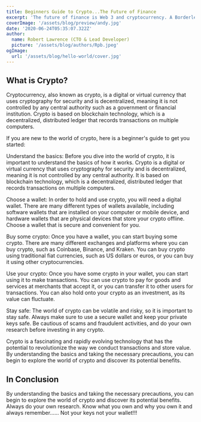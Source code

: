 ```yaml
---
title: Beginners Guide to Crypto...The Future of Finance
excerpt: 'The future of finance is Web 3 and cryptocurrency. A Borderless, trustless, and secure financial sytstem with instant transactions and 24 hr payments......'
coverImage: '/assets/blog/preview/andy.jpg'
date: '2020-06-24T05:35:07.322Z'
author: 
  name: Robert Lawrence (CTO & Lead Developer)
  picture: '/assets/blog/authors/Rpb.jpeg'
ogImage:
  url: '/assets/blog/hello-world/cover.jpg'
---
```


## What is Crypto?

Cryptocurrency, also known as crypto, is a digital or virtual currency that uses cryptography for security and is decentralized, meaning it is not controlled by any central authority such as a government or financial institution. Crypto is based on blockchain technology, which is a decentralized, distributed ledger that records transactions on multiple computers.

If you are new to the world of crypto, here is a beginner's guide to get you started:

Understand the basics: Before you dive into the world of crypto, it is important to understand the basics of how it works. Crypto is a digital or virtual currency that uses cryptography for security and is decentralized, meaning it is not controlled by any central authority. It is based on blockchain technology, which is a decentralized, distributed ledger that records transactions on multiple computers.

Choose a wallet: In order to hold and use crypto, you will need a digital wallet. There are many different types of wallets available, including software wallets that are installed on your computer or mobile device, and hardware wallets that are physical devices that store your crypto offline. Choose a wallet that is secure and convenient for you.

Buy some crypto: Once you have a wallet, you can start buying some crypto. There are many different exchanges and platforms where you can buy crypto, such as Coinbase, Binance, and Kraken. You can buy crypto using traditional fiat currencies, such as US dollars or euros, or you can buy it using other cryptocurrencies.

Use your crypto: Once you have some crypto in your wallet, you can start using it to make transactions. You can use crypto to pay for goods and services at merchants that accept it, or you can transfer it to other users for transactions. You can also hold onto your crypto as an investment, as its value can fluctuate.

Stay safe: The world of crypto can be volatile and risky, so it is important to stay safe. Always make sure to use a secure wallet and keep your private keys safe. Be cautious of scams and fraudulent activities, and do your own research before investing in any crypto.

Crypto is a fascinating and rapidly evolving technology that has the potential to revolutionize the way we conduct transactions and store value. By understanding the basics and taking the necessary precautions, you can begin to explore the world of crypto and discover its potential benefits.

## In Conclusion
 By understanding the basics and taking the necessary precautions, you can begin to explore the world of crypto and discover its potential benefits. Always do your own research. Know what you own and why you own it and always remember...... Not your keys not your wallet!!!


